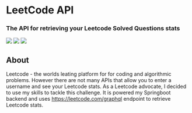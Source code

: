 # LeetCode API
### The API for retrieving your Leetcode Solved Questions stats 
<p align="left">
  <img src="https://img.shields.io/badge/Java-21-blue?style=flat&logo=java" />
  <img src="https://img.shields.io/badge/Spring_Boot-3.4-green?style=flat&logo=spring" />
  <img src="https://img.shields.io/badge/GraphQL-API-lightpink?style=flat&logo=graphql" />
</p>

## About
Leetcode - the worlds leating platform for for coding and algorithmic problems. However there are not many APIs that allow you to enter a username and see your Leetcode stats. As a Leetcode advocate, I decided to use
my skills to tackle this challenge.
It is powered my Springboot backend and uses https://leetcode.com/graphql endpoint to retrieve Leetcode stats.

